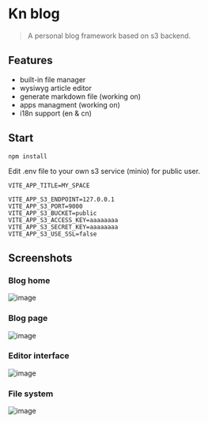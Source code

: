 # Kn blog
> A personal blog framework based on s3 backend.

## Features
- built-in file manager
- wysiwyg article editor
- generate markdown file (working on)
- apps managment (working on)
- i18n support (en & cn)

## Start
```shell
npm install
```
Edit .env file to your own s3 service (minio) for public user.
```
VITE_APP_TITLE=MY_SPACE

VITE_APP_S3_ENDPOINT=127.0.0.1
VITE_APP_S3_PORT=9000
VITE_APP_S3_BUCKET=public
VITE_APP_S3_ACCESS_KEY=aaaaaaaa
VITE_APP_S3_SECRET_KEY=aaaaaaaa
VITE_APP_S3_USE_SSL=false
```

## Screenshots

### Blog home
![image](https://user-images.githubusercontent.com/58989910/163675138-df6161db-4536-4598-8713-c9e5710fdc81.png)

### Blog page
![image](https://user-images.githubusercontent.com/58989910/163675143-d0a4179f-323e-42c4-a532-05f1d88be9db.png)

### Editor interface
![image](https://user-images.githubusercontent.com/58989910/163675172-8ec157cf-ecfe-4efb-b402-4151d3b75630.png)

### File system
![image](https://user-images.githubusercontent.com/58989910/163674765-dd3dcbef-dfd1-4d05-9fae-5cbf2ce70c5a.png)
